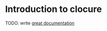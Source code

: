 # Introduction to clocure

TODO: write [great documentation](http://jacobian.org/writing/great-documentation/what-to-write/)
